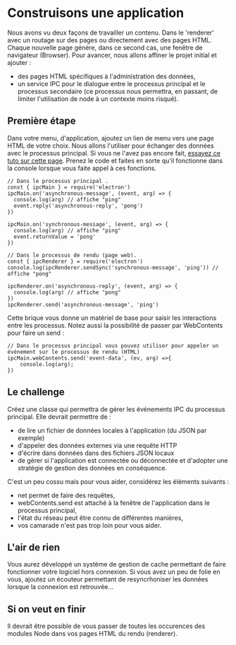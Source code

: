 # Construisons une application
Nous avons vu deux façons de travailler un contenu. Dans le 'renderer' avec un routage sur des pages ou directement avec des pages HTML. Chaque nouvelle page génère, dans ce second cas, une fenêtre de navigateur (Browser). Pour avancer, nous allons affiner le projet initial et ajouter :
- des pages HTML spécifiques à l'administration des données,
- un service IPC pour le dialogue entre le processus principal et le processus secondaire (ce processus nous permettra, en passant, de limiter l'utilisation de node à un contexte moins risqué).

## Première étape
Dans votre menu, d'application, ajoutez un lien de menu vers une page HTML de votre choix. Nous allons l'utiliser pour échanger des données avec le processus principal. Si vous ne l'avez pas encore fait, [essayez ce tuto sur cette page](https://www.electronjs.org/docs/api/ipc-main). Prenez le code et faites en sorte qu'il fonctionne dans la console lorsque vous faite appel à ces fonctions.

```
// Dans le processus principal .
const { ipcMain } = require('electron')
ipcMain.on('asynchronous-message', (event, arg) => {
  console.log(arg) // affiche "ping"
  event.reply('asynchronous-reply', 'pong')
})

ipcMain.on('synchronous-message', (event, arg) => {
  console.log(arg) // affiche "ping"
  event.returnValue = 'pong'
})

// Dans le processus de rendu (page web).
const { ipcRenderer } = require('electron')
console.log(ipcRenderer.sendSync('synchronous-message', 'ping')) // affiche "pong"

ipcRenderer.on('asynchronous-reply', (event, arg) => {
  console.log(arg) // affiche "pong"
})
ipcRenderer.send('asynchronous-message', 'ping')
```
Cette brique vous donne un matériel de base pour saisir les interactions entre les processus. Notez aussi la possibilité de passer par WebContents pour faire un send :
```
// Dans le processus principal vous pouvez utiliser pour appeler un événement sur le processus de rendu (HTML)
ipcMain.webContents.send('event-data', (ev, arg) =>{
    console.log(arg);
})
```
## Le challenge
Créez une classe qui permettra de gérer les événements IPC du processus principal. Elle devrait permettre de :
- de lire un fichier de données locales à l'application (du JSON par exemple)
- d'appeler des données externes via une requête HTTP
- d'écrire dans données dans des fichiers JSON locaux
- de gérer si l'application est connectée ou déconnectée et d'adopter une stratégie de gestion des données en conséquence.

C'est un peu cossu mais pour vous aider, considérez les éléments suivants :
- net permet de faire des requêtes,
- webContents.send est attaché à la fenêtre de l'application dans le processus principal,
- l'état du réseau peut être connu de différentes manières,
- vos camarade n'est pas trop loin pour vous aider.

## L'air de rien
Vous aurez développé un système de gestion de cache permettant de faire fonctionner votre logiciel hors connexion. Si vous avez un peu de folie en vous, ajoutez un écouteur permettant de resyncrhoniser les données lorsque la connexion est retrouvée...

## Si on veut en finir
Il devrait être possible de vous passer de toutes les occurences des modules Node dans vos pages HTML du rendu (renderer).
